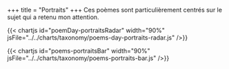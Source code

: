 +++
title = "Portraits"
+++
Ces poèmes sont particulièrement centrés sur le sujet qui a retenu mon attention.

{{< chartjs id="poemDay-portraitsRadar" width="90%" jsFile="../../charts/taxonomy/poems-day-portraits-radar.js" />}}

{{< chartjs id="poems-portraitsBar" width="90%" jsFile="../../charts/taxonomy/poems-portraits-bar.js" />}}